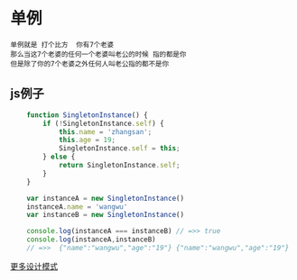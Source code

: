 # 单例

    单例就是 打个比方  你有7个老婆
    那么当这7个老婆的任何一个老婆叫老公的时候 指的都是你
    但是除了你的7个老婆之外任何人叫老公指的都不是你

## js例子

```js
    function SingletonInstance() {
        if (!SingletonInstance.self) {
            this.name = 'zhangsan';
            this.age = 19;
            SingletonInstance.self = this;
        } else {
            return SingletonInstance.self;
        }
    }

    var instanceA = new SingletonInstance()
    instanceA.name = 'wangwu'
    var instanceB = new SingletonInstance()

    console.log(instanceA === instanceB) // =>> true
    console.log(instanceA,instanceB)
    // =>>  {"name":"wangwu","age":"19"} {"name":"wangwu","age":"19"}

```

[更多设计模式](https://github.com/PsChina/DesignPattern)